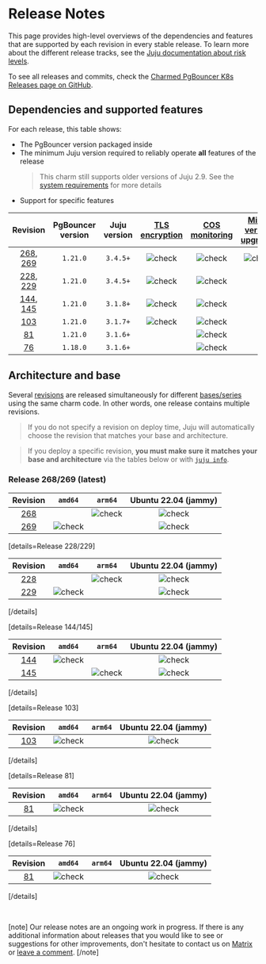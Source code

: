 # Release Notes

This page provides high-level overviews of the dependencies and features that are supported by each revision in every stable release. To learn more about the different release tracks, see the [Juju documentation about risk levels](https://juju.is/docs/juju/channel?#heading--risk).

To see all releases and commits, check the [Charmed PgBouncer K8s Releases page on GitHub](https://github.com/canonical/pgbouncer-k8s-operator/releases).

## Dependencies and supported features

For each release, this table shows:

* The PgBouncer version packaged inside
* The minimum Juju version required to reliably operate **all** features of the release
  > This charm still supports older versions of Juju 2.9. See the [system requirements](/t/12263) for more details
* Support for specific features

| Revision | PgBouncer version | Juju version | [TLS encryption](/t/12259) | [COS monitoring](/t/12279) |  [Minor version upgrades](/t/12270) |
|:---:|:---:|:---:|:---:|:---:|:---:|
|[268], [269]| `1.21.0` | `3.4.5+` | ![check] | ![check] | ![check]
|[228], [229]| `1.21.0` | `3.4.5+` | ![check] | ![check] |
|[144], [145]| `1.21.0` | `3.1.8+` | ![check] | ![check] |
|[103] | `1.21.0` | `3.1.7+` | ![check] | ![check] |
|[81] | `1.21.0` | `3.1.6+` |  |  ![check] |
|[76] | `1.18.0` | `3.1.6+` |  | ![check]  |

## Architecture and base

Several [revisions](https://juju.is/docs/sdk/revision) are released simultaneously for different [bases/series](https://juju.is/docs/juju/base) using the same charm code. In other words, one release contains multiple revisions.

> If you do not specify a revision on deploy time, Juju will automatically choose the revision that matches your base and architecture.

> If you deploy a specific revision, **you must make sure it matches your base and architecture** via the tables below or with [`juju info`](https://juju.is/docs/juju/juju-info).

### Release 268/269 (latest)
| Revision | `amd64` | `arm64` |  Ubuntu 22.04 (jammy)
|:-----:|:--------:|:--------:|:-----:|
| [268] |          | ![check] | ![check] |
| [269] | ![check] |          | ![check] |

[details=Release 228/229]

| Revision | `amd64` | `arm64` |  Ubuntu 22.04 (jammy)
|:-----:|:--------:|:--------:|:-----:|
| [228] |          | ![check] | ![check] |
| [229] | ![check] |  | ![check] |

[/details]

[details=Release 144/145]

| Revision | `amd64` | `arm64` |  Ubuntu 22.04 (jammy)
|:-----:|:--------:|:--------:|:-----:|
| [144] | ![check] |  | ![check] |
| [145] |  | ![check] | ![check] |

[/details]

[details=Release 103]

| Revision | `amd64` | `arm64` |  Ubuntu 22.04 (jammy)
|:-----:|:--------:|:--------:|:-----:|
| [103] | ![check] |  | ![check] |

[/details]

[details=Release 81]

| Revision | `amd64` | `arm64` |  Ubuntu 22.04 (jammy)
|:-----:|:--------:|:--------:|:-----:|
| [81] | ![check] |  | ![check] |

[/details]

[details=Release 76]

| Revision | `amd64` | `arm64` |  Ubuntu 22.04 (jammy)
|:-----:|:--------:|:--------:|:-----:|
| [81] | ![check] |  | ![check] |

[/details]

<br>

[note]
 Our release notes are an ongoing work in progress. If there is any additional information about releases that you would like to see or suggestions for other improvements, don't hesitate to contact us on [Matrix ](https://matrix.to/#/#charmhub-data-platform:ubuntu.com) or [leave a comment](https://discourse.charmhub.io/t/pgbouncer-k8s-reference-release-notes/12261).
[/note]

<!--LINKS-->
[268]: /t/15443
[269]: /t/15443
[228]: /t/15090
[229]: /t/15090
[144]: /t/14070
[145]: /t/14070
[103]: /t/13297
[81]: /t/12751
[76]: /t/12262

<!-- BADGES -->
[check]: https://img.icons8.com/color/20/checkmark--v1.png